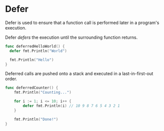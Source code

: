# Defer

Defer is used to ensure that a function call is performed later in a program's execution.

Defer _defers_ the execution until the surrounding function returns.

```go
func deferredHelloWorld() {
  defer fmt.Println("World")

  fmt.Println("Hello")
}
```

Deferred calls are pushed onto a stack and executed in a last-in-first-out order.

```go
func deferredCounter() {
	fmt.Println("Counting...")

	for i := 1; i <= 10; i++ {
		defer fmt.Println(i) // 10 9 8 7 6 5 4 3 2 1
	}

	fmt.Println("Done!")
}
```
